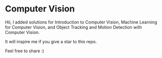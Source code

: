 # Computer Vision

Hii, I added solutions for Introduction to Computer Vision, Machine Learning for Computer Vision, and Object Tracking and Motion Detection with Computer Vision.

It will inspire me if you give a star to this repo.

Feel free to share :)
